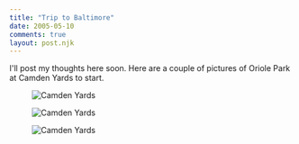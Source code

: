 ```yaml
---
title: "Trip to Baltimore"
date: 2005-05-10
comments: true
layout: post.njk
---
```

I'll post my thoughts here soon. Here are a couple of pictures of Oriole Park at Camden Yards to start.

<figure class="figure">
  <img src="/media/posts/trip-to-baltimore/camden02.jpg" alt="Camden Yards" />
</figure>

<figure class="figure">
  <img src="/media/posts/trip-to-baltimore/camden01.jpg" alt="Camden Yards" />
</figure>

<figure class="figure">
  <img src="/media/posts/trip-to-baltimore/camden03.jpg" alt="Camden Yards" />
</figure>
